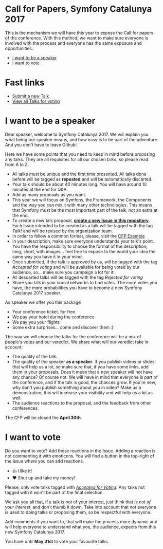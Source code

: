 # Call for Papers, Symfony Catalunya 2017

This is the mechanism we will have this year to expose the Call for papers of the conference. With this method,
we want to make sure everyone is involved with the process and everyone has the same exposure and opportunities.

* [I want to be a speaker](#i-want-to-be-a-speaker)
* [I want to vote](#i-want-to-vote)

# Fast links

* [Submit a new Talk](https://github.com/symfony-cat/cfp-2017/issues/new)
* [View all Talks for voting](https://github.com/symfony-cat/cfp-2017/issues?q=is%3Aissue+is%3Aopen+label%3A%22Accepted+for+voting%22)


# I want to be a speaker

Dear speaker, welcome to Symfony Catalunya 2017. We will explain you what being our speaker means, and how easy
is to be part of the adventure. And you don't have to leave Github!

Here we have some points that you need to keep in mind before proposing any talks. They are all requisites for all
our chosen talks, so please read from A to Z.

- All talks *must* be unique and the first time presented. All talks done before will be tagged as **repeated** and will be automatically discarted.
- Your talk should be about 40 minutes long. You will have around 10 minutes at the end for Q&A.
- Add as many proposals as you want.
- This year we will focus on Symfony, the Framework, the Components and the way you can mix it with many other technologies. This means that Symfony must be the most important part of the talk, not an extra at the end.
- To create a new talk proposal, [**create a new Issue in this repository**](https://github.com/symfony-cat/cfp-2017/issues/new). Each Issue intended to be created as a talk will be tagged with the tag *Talk!* and will be revised by the organization team.
- In order to follow a common format, please, visit the [CFP Example](https://github.com/symfony-cat/cfp-2017/issues/2)
- In your description, make sure everyone understands your talk's point. You have the responsibility to choose the format of the description; long, short, with images... feel free to expose to the world your idea the same way you have it in your mind.
- Once submitted, if the talk is approved by us, will be tagged with the tag *Accepted for voting* and will be available for being voted by our audience, so... make sure you campaign a lot for it.
- All descarted talks will be tagged with the tag *Rejected for voting*
- Share you talk in your social networks to find votes. The more votes you have, the more probabilities you have to become a new Symfony Catalunya 2017 speaker.

As speaker we offer you this package

- Your conference ticket, for free
- We pay your hotel during the conference
- We pay you your flights
- Some extra surprises... come and discover them :)

The way we will choose the talks for the conference will be a mix of people's votes and our veredict. We share what will
our veredict take in account:

- The quality of the talk.
- The quality of the speaker **as a speaker**. If you publish videos or slides, that will help us a lot, so make sure that, if you have some links, add them in your proposals. Does it mean that a new speaker will not have any chance? Of course not. We will have in mind that everyone is part of the conference, and if the talk is good, the chances grow. If you're new, why don't you publish something about you in video? Make us a demonstration, this will increase your visibility and will help us a lot as well.
- The audience reactions to the proposal, and the feedback from other conferences.

The CFP will be closed the **April 30th**.

# I want to vote

Do you want to vote? Add these reactions in the Issue. Adding a reaction is not commenting it with emoticons. You will find
a button in the top-right of the issue where you can add reactions.
- 👍 I like it!
- ❤️ Shut up and take my money!

Please, only vote talks tagged with [*Accepted for Voting*](https://github.com/symfony-cat/cfp-2017/issues?q=is%3Aissue+is%3Aopen+label%3A%22Accepted+for+voting%22). Any talks not tagged with it won't be part of the final selection.

We ask you all that, if a talk is not of your interest, just think that *is not of your interest*, and don't thumb it
down. Take into account that not everyone is used to doing talks or proposing them, so be respectful with everyone.

Add comments if you want to, that will make the process more dynamic and will help everyone to understand what you, the
audience, expects from this new Symfony Catalunya 2017.

You have until **May 31st** to vote your favourite talks.
